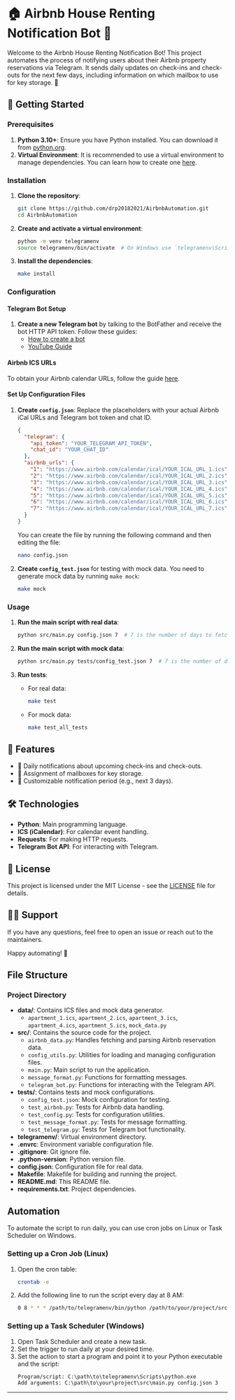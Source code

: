 # 🏠 Airbnb House Renting Notification Bot 🤖

Welcome to the Airbnb House Renting Notification Bot! This project automates the process of notifying users about their Airbnb property reservations via Telegram. It sends daily updates on check-ins and check-outs for the next few days, including information on which mailbox to use for key storage. 🌟

## 🚀 Getting Started

### Prerequisites

1. **Python 3.10+**: Ensure you have Python installed. You can download it from [python.org](https://www.python.org/downloads/).
2. **Virtual Environment**: It is recommended to use a virtual environment to manage dependencies. You can learn how to create one [here](https://docs.python.org/3/tutorial/venv.html).

### Installation

1. **Clone the repository**:
    ```sh
    git clone https://github.com/drp20182021/AirbnbAutomation.git
    cd AirbnbAutomation
    ```

2. **Create and activate a virtual environment**:
    ```sh
    python -m venv telegramenv
    source telegramenv/bin/activate  # On Windows use `telegramenv\Scripts\activate`
    ```

3. **Install the dependencies**:
    ```sh
    make install
    ```

### Configuration

#### Telegram Bot Setup

1. **Create a new Telegram bot** by talking to the BotFather and receive the bot HTTP API token. Follow these guides:
    - [How to create a bot](https://core.telegram.org/bots#how-do-i-create-a-bot)
    - [YouTube Guide](https://www.youtube.com/watch?v=UQrcOj63S2o)

#### Airbnb ICS URLs

To obtain your Airbnb calendar URLs, follow the guide [here](https://www.airbnb.com/help/article/99/how-do-i-sync-my-airbnb-calendar-with-another-calendar).

#### Set Up Configuration Files

1. **Create `config.json`**:
    Replace the placeholders with your actual Airbnb iCal URLs and Telegram bot token and chat ID.
    ```json
    {
      "telegram": {
        "api_token": "YOUR_TELEGRAM_API_TOKEN",
        "chat_id": "YOUR_CHAT_ID"
      },
      "airbnb_urls": {
        "1": "https://www.airbnb.com/calendar/ical/YOUR_ICAL_URL_1.ics",
        "2": "https://www.airbnb.com/calendar/ical/YOUR_ICAL_URL_2.ics",
        "3": "https://www.airbnb.com/calendar/ical/YOUR_ICAL_URL_3.ics",
        "4": "https://www.airbnb.com/calendar/ical/YOUR_ICAL_URL_4.ics",
        "5": "https://www.airbnb.com/calendar/ical/YOUR_ICAL_URL_5.ics",
        "6": "https://www.airbnb.com/calendar/ical/YOUR_ICAL_URL_6.ics",
        "7": "https://www.airbnb.com/calendar/ical/YOUR_ICAL_URL_7.ics"
      }
    }
    ```

    You can create the file by running the following command and then editing the file:
    ```sh
    nano config.json
    ```

2. **Create `config_test.json`** for testing with mock data. You need to generate mock data by running `make mock`:
    ```sh
    make mock
    ```

### Usage

1. **Run the main script with real data**:
    ```sh
    python src/main.py config.json 7  # 7 is the number of days to fetch reservations for
    ```

2. **Run the main script with mock data**:
    ```sh
    python src/main.py tests/config_test.json 7  # 7 is the number of days to fetch reservations for
    ```

3. **Run tests**:
    - For real data:
      ```sh
      make test
      ```
    - For mock data:
      ```sh
      make test_all_tests
      ```

## 💼 Features

- 🔔 Daily notifications about upcoming check-ins and check-outs.
- 🔑 Assignment of mailboxes for key storage.
- 📅 Customizable notification period (e.g., next 3 days).

## 🛠️ Technologies

- **Python**: Main programming language.
- **ICS (iCalendar)**: For calendar event handling.
- **Requests**: For making HTTP requests.
- **Telegram Bot API**: For interacting with Telegram.

## 📃 License

This project is licensed under the MIT License - see the [LICENSE](LICENSE) file for details.

## 🙋‍♂️ Support

If you have any questions, feel free to open an issue or reach out to the maintainers.

Happy automating! 🏡

## File Structure

### Project Directory

- **data/**: Contains ICS files and mock data generator.
  - `apartment_1.ics`, `apartment_2.ics`, `apartment_3.ics`, `apartment_4.ics`, `apartment_5.ics`, `mock_data.py`
- **src/**: Contains the source code for the project.
  - `airbnb_data.py`: Handles fetching and parsing Airbnb reservation data.
  - `config_utils.py`: Utilities for loading and managing configuration files.
  - `main.py`: Main script to run the application.
  - `message_format.py`: Functions for formatting messages.
  - `telegram_bot.py`: Functions for interacting with the Telegram API.
- **tests/**: Contains tests and mock configurations.
  - `config_test.json`: Mock configuration for testing.
  - `test_airbnb.py`: Tests for Airbnb data handling.
  - `test_config.py`: Tests for configuration utilities.
  - `test_message_format.py`: Tests for message formatting.
  - `test_telegram.py`: Tests for Telegram bot functionality.
- **telegramenv/**: Virtual environment directory.
- **.envrc**: Environment variable configuration file.
- **.gitignore**: Git ignore file.
- **.python-version**: Python version file.
- **config.json**: Configuration file for real data.
- **Makefile**: Makefile for building and running the project.
- **README.md**: This README file.
- **requirements.txt**: Project dependencies.

## Automation

To automate the script to run daily, you can use cron jobs on Linux or Task Scheduler on Windows.

### Setting up a Cron Job (Linux)

1. Open the cron table:
    ```sh
    crontab -e
    ```

2. Add the following line to run the script every day at 8 AM:
    ```sh
    0 8 * * * /path/to/telegramenv/bin/python /path/to/your/project/src/main.py config.json 3
    ```

### Setting up a Task Scheduler (Windows)

1. Open Task Scheduler and create a new task.
2. Set the trigger to run daily at your desired time.
3. Set the action to start a program and point it to your Python executable and the script:
    ```
    Program/script: C:\path\to\telegramenv\Scripts\python.exe
    Add arguments: C:\path\to\your\project\src\main.py config.json 3
    ```

---
